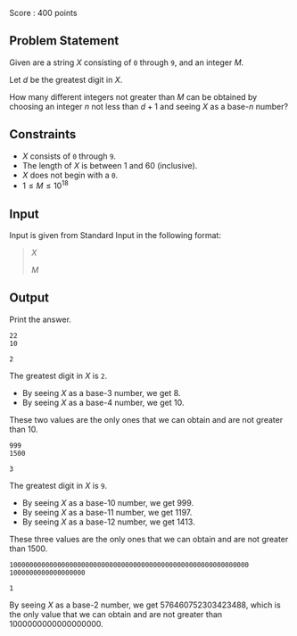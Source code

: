 Score : $400$ points

## Problem Statement

Given are a string $X$ consisting of `0` through `9`, and an integer $M$.

Let $d$ be the greatest digit in $X$.

How many different integers not greater than $M$ can be obtained by choosing an integer $n$ not less than $d+1$ and seeing $X$ as a base-$n$ number?

## Constraints

- $X$ consists of `0` through `9`.
- The length of $X$ is between $1$ and $60$ (inclusive).
- $X$ does not begin with a `0`.
- $1 \leq M \leq 10^{18}$

## Input

Input is given from Standard Input in the following format:

> $X$
> 
> $M$

## Output

Print the answer.

```input1
22
10
```

```output1
2
```

The greatest digit in $X$ is `2`.

- By seeing $X$ as a base-$3$ number, we get $8$.
- By seeing $X$ as a base-$4$ number, we get $10$.

These two values are the only ones that we can obtain and are not greater than $10$.

```input2
999
1500
```

```output2
3
```

The greatest digit in $X$ is `9`.

- By seeing $X$ as a base-$10$ number, we get $999$.
- By seeing $X$ as a base-$11$ number, we get $1197$.
- By seeing $X$ as a base-$12$ number, we get $1413$.

These three values are the only ones that we can obtain and are not greater than $1500$.

```input3
100000000000000000000000000000000000000000000000000000000000
1000000000000000000
```

```output3
1
```

By seeing $X$ as a base-$2$ number, we get $576460752303423488$, which is the only value that we can obtain and are not greater than $1000000000000000000$.